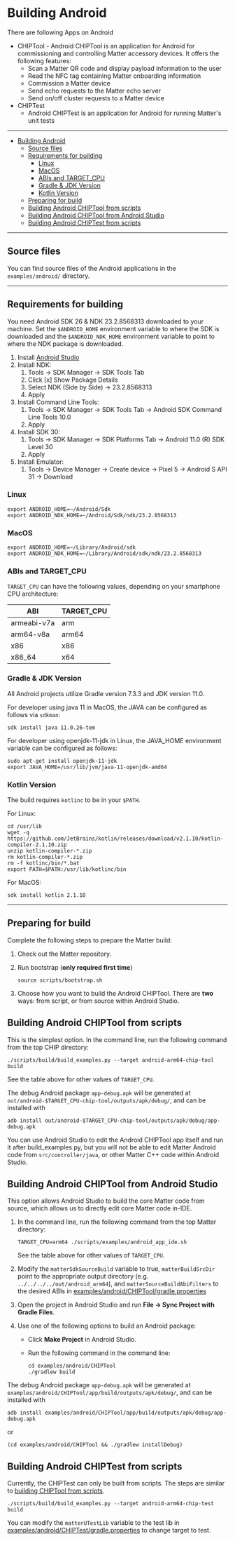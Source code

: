 # Building Android

There are following Apps on Android

-   CHIPTool - Android CHIPTool is an application for Android for commissioning
    and controlling Matter accessory devices. It offers the following features:
    -   Scan a Matter QR code and display payload information to the user
    -   Read the NFC tag containing Matter onboarding information
    -   Commission a Matter device
    -   Send echo requests to the Matter echo server
    -   Send on/off cluster requests to a Matter device
-   CHIPTest
    -   Android CHIPTest is an application for Android for running Matter's unit
        tests

<hr>

-   [Building Android](#building-android)
    -   [Source files](#source-files)
    -   [Requirements for building](#requirements-for-building)
        -   [Linux](#linux)
        -   [MacOS](#macos)
        -   [ABIs and TARGET_CPU](#abis-and-target_cpu)
        -   [Gradle \& JDK Version](#gradle--jdk-version)
        -   [Kotlin Version](#kotlin-version)
    -   [Preparing for build](#preparing-for-build)
    -   [Building Android CHIPTool from scripts](#building-android-chiptool-from-scripts)
    -   [Building Android CHIPTool from Android Studio](#building-android-chiptool-from-android-studio)
    -   [Building Android CHIPTest from scripts](#building-android-chiptest-from-scripts)

<hr>

<a name="source"></a>

## Source files

You can find source files of the Android applications in the `examples/android/`
directory.

<hr>

<a name="requirements"></a>

## Requirements for building

You need Android SDK 26 & NDK 23.2.8568313 downloaded to your machine. Set the
`$ANDROID_HOME` environment variable to where the SDK is downloaded and the
`$ANDROID_NDK_HOME` environment variable to point to where the NDK package is
downloaded.

1. Install [Android Studio](https://developer.android.com/studio)
2. Install NDK:
    1. Tools -> SDK Manager -> SDK Tools Tab
    2. Click [x] Show Package Details
    3. Select NDK (Side by Side) -> 23.2.8568313
    4. Apply
3. Install Command Line Tools:
    1. Tools -> SDK Manager -> SDK Tools Tab -> Android SDK Command Line Tools
       10.0
    2. Apply
4. Install SDK 30:
    1. Tools -> SDK Manager -> SDK Platforms Tab -> Android 11.0 (R) SDK Level
       30
    2. Apply
5. Install Emulator:
    1. Tools -> Device Manager -> Create device -> Pixel 5 -> Android S API 31
       -> Download

### Linux

```
export ANDROID_HOME=~/Android/Sdk
export ANDROID_NDK_HOME=~/Android/Sdk/ndk/23.2.8568313
```

### MacOS

```
export ANDROID_HOME=~/Library/Android/sdk
export ANDROID_NDK_HOME=~/Library/Android/sdk/ndk/23.2.8568313
```

<a name="abi"></a>

### ABIs and TARGET_CPU

`TARGET_CPU` can have the following values, depending on your smartphone CPU
architecture:

| ABI         | TARGET_CPU |
| ----------- | ---------- |
| armeabi-v7a | arm        |
| arm64-v8a   | arm64      |
| x86         | x86        |
| x86_64      | x64        |

<a name="jdk"></a>

### Gradle & JDK Version

All Android projects utilize Gradle version 7.3.3 and JDK version 11.0.

For developer using java 11 in MacOS, the JAVA can be configured as follows via
`sdkman`:

```
sdk install java 11.0.26-tem
```

For developer using openjdk-11-jdk in Linux, the JAVA_HOME environment variable
can be configured as follows:

```
sudo apt-get install openjdk-11-jdk
export JAVA_HOME=/usr/lib/jvm/java-11-openjdk-amd64
```

<a name="kotlin"></a>

### Kotlin Version

The build requires `kotlinc` to be in your `$PATH`.

For Linux:

```
cd /usr/lib
wget -q https://github.com/JetBrains/kotlin/releases/download/v2.1.10/kotlin-compiler-2.1.10.zip
unzip kotlin-compiler-*.zip
rm kotlin-compiler-*.zip
rm -f kotlinc/bin/*.bat
export PATH=$PATH:/usr/lib/kotlinc/bin
```

For MacOS:

```
sdk install kotlin 2.1.10
```

<hr>

<a name="preparing"></a>

## Preparing for build

Complete the following steps to prepare the Matter build:

1. Check out the Matter repository.

2. Run bootstrap (**only required first time**)

    ```shell
    source scripts/bootstrap.sh
    ```

3. Choose how you want to build the Android CHIPTool. There are **two** ways:
   from script, or from source within Android Studio.

<a name="building-scripts"></a>

## Building Android CHIPTool from scripts

This is the simplest option. In the command line, run the following command from
the top CHIP directory:

```shell
./scripts/build/build_examples.py --target android-arm64-chip-tool build
```

See the table above for other values of `TARGET_CPU`.

The debug Android package `app-debug.apk` will be generated at
`out/android-$TARGET_CPU-chip-tool/outputs/apk/debug/`, and can be installed
with

```shell
adb install out/android-$TARGET_CPU-chip-tool/outputs/apk/debug/app-debug.apk
```

You can use Android Studio to edit the Android CHIPTool app itself and run it
after build_examples.py, but you will not be able to edit Matter Android code
from `src/controller/java`, or other Matter C++ code within Android Studio.

<a name="building-studio"></a>

## Building Android CHIPTool from Android Studio

This option allows Android Studio to build the core Matter code from source,
which allows us to directly edit core Matter code in-IDE.

1. In the command line, run the following command from the top Matter directory:

    ```shell
    TARGET_CPU=arm64 ./scripts/examples/android_app_ide.sh
    ```

    See the table above for other values of `TARGET_CPU`.

2. Modify the `matterSdkSourceBuild` variable to true, `matterBuildSrcDir` point
   to the appropriate output directory (e.g. `../../../../out/android_arm64`),
   and `matterSourceBuildAbiFilters` to the desired ABIs in
   [examples/android/CHIPTool/gradle.properties](https://github.com/project-chip/connectedhomeip/blob/master/examples/android/CHIPTool/gradle.properties)

3) Open the project in Android Studio and run **File -> Sync Project with Gradle
   Files**.

4) Use one of the following options to build an Android package:

    - Click **Make Project** in Android Studio.
    - Run the following command in the command line:

        ```shell
        cd examples/android/CHIPTool
        ./gradlew build
        ```

The debug Android package `app-debug.apk` will be generated at
`examples/android/CHIPTool/app/build/outputs/apk/debug/`, and can be installed
with

```shell
adb install examples/android/CHIPTool/app/build/outputs/apk/debug/app-debug.apk
```

or

```shell
(cd examples/android/CHIPTool && ./gradlew installDebug)
```

<a name="building-chiptest-scripts"></a>

## Building Android CHIPTest from scripts

Currently, the CHIPTest can only be built from scripts. The steps are similar to
[building CHIPTool from scripts](#building-android-chiptool-from-scripts).

```shell
./scripts/build/build_examples.py --target android-arm64-chip-test build
```

You can modify the `matterUTestLib` variable to the test lib in
[examples/android/CHIPTest/gradle.properties](https://github.com/project-chip/connectedhomeip/blob/master/examples/android/CHIPTest/gradle.properties)
to change target to test.
